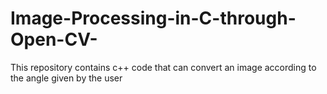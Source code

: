 # Image-Processing-in-C-through-Open-CV-
This repository contains c++ code that can convert an image according to the angle given by the user
